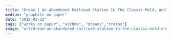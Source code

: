 ```yaml
---
title: "Dream | An Abandoned Railroad Station In The Classic Mold‚ And I'M Not Kidding About The Mold"
medium: "graphite on paper"
date: "2018-03-12"
tags: ["works on paper", "asthma", "dreams","trains"]
image: "art/dream-an-abandoned-railroad-station-in-the-classic-mold-and-im-not-kidding-about-the-mold.jpg"
---
```

